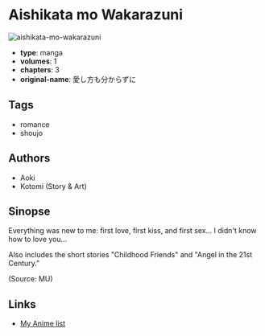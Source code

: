 # Aishikata mo Wakarazuni

![aishikata-mo-wakarazuni](https://cdn.myanimelist.net/images/manga/1/12832.jpg)

-   **type**: manga
-   **volumes**: 1
-   **chapters**: 3
-   **original-name**: 愛し方も分からずに

## Tags

-   romance
-   shoujo

## Authors

-   Aoki
-   Kotomi (Story & Art)

## Sinopse

Everything was new to me: first love, first kiss, and first sex... I didn't know how to love you...

Also includes the short stories "Childhood Friends" and "Angel in the 21st Century."

(Source: MU)

## Links

-   [My Anime list](https://myanimelist.net/manga/9276/Aishikata_mo_Wakarazuni)
